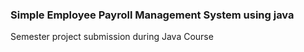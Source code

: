 ### Simple Employee Payroll Management System using java 
Semester  project submission during Java Course
